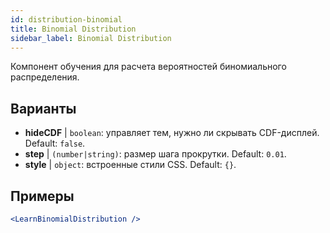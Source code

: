 ```yaml
---
id: distribution-binomial
title: Binomial Distribution
sidebar_label: Binomial Distribution
---
```


Компонент обучения для расчета вероятностей биномиального распределения.

## Варианты

* __hideCDF__ | `boolean`: управляет тем, нужно ли скрывать CDF-дисплей. Default: `false`.
* __step__ | `(number|string)`: размер шага прокрутки. Default: `0.01`.
* __style__ | `object`: встроенные стили CSS. Default: `{}`.


## Примеры

```jsx live
<LearnBinomialDistribution />
```

